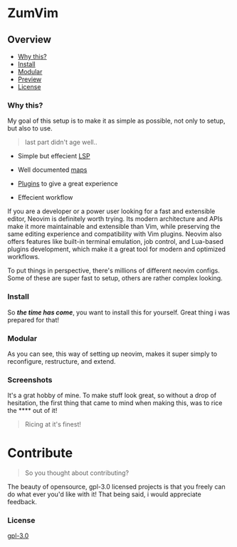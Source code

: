 # ZumVim

## Overview

- [Why this?](#Why-this?)
- [Install](#Install)
- [Modular](#modular)
- [Preview](#screenshots)
- [License](#license)

### Why this?
My goal of this setup is to make it as simple as possible, not only to setup,
but also to use.

> last part didn't age well..

* Simple but effecient [LSP](https://neovim.io/doc/user/lsp.html)

* Well documented [maps](https://neovim.io/doc/user/map.html)

* [Plugins](https://neovim.io/doc/user/vim_diff.html#nvim-features) to give a
    great experience

* Effecient workflow

If you are a developer or a power user looking for a fast and extensible
editor, Neovim is definitely worth trying. Its modern architecture and APIs
make it more maintainable and extensible than Vim, while preserving the same
editing experience and compatibility with Vim plugins. Neovim also offers
features like built-in terminal emulation, job control, and Lua-based plugins
development, which make it a great tool for modern and optimized workflows.

To put things in perspective, there's millions of different neovim configs. Some
of these are super fast to setup, others are rather complex looking.


### Install
So ***the time has come***, you want to install this for yourself. Great thing
i was prepared for that!

### Modular
As you can see, this way of setting up neovim, makes it super simply to
reconfigure, restructure, and extend.

### Screenshots

It's a grat hobby of mine. To make stuff look great, so without a drop of
hesitation, the first thing that came to mind when making this, was to rice the
**** out of it!

> Ricing at it's finest!

# Contribute
> So you thought about contributing?

The beauty of opensource, gpl-3.0 licensed projects is that you freely can do
what ever you'd like with it! That being said, i would appreciate feedback.

### License 
[gpl-3.0](LICENSE.md)

